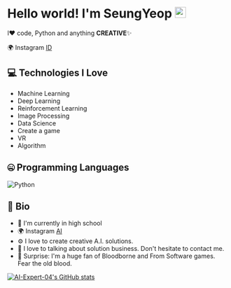 # Hello world! I'm SeungYeop <img src="https://media.giphy.com/media/hvRJCLFzcasrR4ia7z/giphy.gif" width="25px">

I❤️ code, Python and anything **CREATIVE**✨

🌍 Instagram [ID](https://www.instagram.com/ai_expert._.04)

## 💻 Technologies I Love

- Machine Learning
- Deep Learning
- Reinforcement Learning
- Image Processing
- Data Science
- Create a game
- VR
- Algorithm


## 🤐 Programming Languages

<img alt="Python" src="https://img.shields.io/badge/python%20-%2314354C.svg?&style=for-the-badge&logo=python&logoColor=white"/>


## 📘 Bio

- 🏢 I'm currently in high school
- 🌍 Instagram [AI](https://www.instagram.com/ai_expert._.04)
- ⚙️ I love to create creative A.I. solutions.
- 💬 I love to talking about solution business. Don't hesitate to contact me.
- 💉 Surprise: I'm a huge fan of Bloodborne and From Software games. Fear the old blood.


[![AI-Expert-04's GitHub stats](https://github-readme-stats.vercel.app/api?username=AI-Expert-04&theme=react&show_icons=true&hide=contribs,prs&cache_seconds=1800)](https://github.com/AI-Expert-04)
